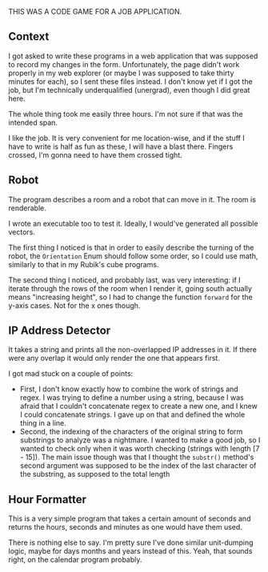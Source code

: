 THIS WAS A CODE GAME FOR A JOB APPLICATION.

## Context

I got asked to write these programs in a web application that was supposed to record my changes in the form. Unfortunately, the page didn't work properly in my web explorer (or maybe I was supposed to take thirty minutes for each), so I sent these files instead. I don't know yet if I got the job, but I'm technically underqualified (unergrad), even though I did great here.

The whole thing took me easily three hours. I'm not sure if that was the intended span.

I like the job. It is very convenient for me location-wise, and if the stuff I have to write is half as fun as these, I will have a blast there. Fingers crossed, I'm gonna need to have them crossed tight.

## Robot

The program describes a room and a robot that can move in it. The room is renderable.

I wrote an executable too to test it. Ideally, I would've generated all possible vectors.

The first thing I noticed is that in order to easily describe the turning of the robot, the `Orientation` Enum should follow some order, so I could use math, similarly to that in my Rubik's cube programs.

The second thing I noticed, and probably last, was very interesting: if I iterate through the rows of the room when I render it, going south actually means "increasing height", so I had to change the function `forward` for the y-axis cases. Not for the x ones though.


## IP Address Detector

It takes a string and prints all the non-overlapped IP addresses in it. If there were any overlap it would only render the one that appears first.

I got mad stuck on a couple of points:
- First, I don't know exactly how to combine the work of strings and regex. I was trying to define a number using a string, because I was afraid that I couldn't concatenate regex to create a new one, and I knew I could concatenate strings. I gave up on that and defined the whole thing in a line.
- Second, the indexing of the characters of the original string to form substrings to analyze was a nightmare. I wanted to make a good job, so I wanted to check only when it was worth checking (strings with length [7 - 15]). The main issue though was that I thought the `substr()` method's second argument was supposed to be the index of the last character of the substring, as supposed to the total length

## Hour Formatter

This is a very simple program that takes a certain amount of seconds and returns the hours, seconds and minutes as one would have them used.

There is nothing else to say. I'm pretty sure I've done similar unit-dumping logic, maybe for days months and years instead of this. Yeah, that sounds right, on the calendar program probably.

